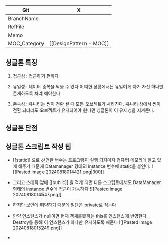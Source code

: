 
| Git          | X                       |
| ------------ | ----------------------- |
| BranchName   |                         |
| RefFile      |                         |
| Memo         |                         |
| MOC_Category | [[DesignPattern - MOC]] |
## 싱글톤 특징
1. 접근성 : 접근하기 편하다
   
2. 유일성 : 데이터 중복을 막을 수 있다
   어떠한 상황에서든 유일하게 자기 자신 하나만 존재하도록 처리 해야한다
   
3. 존속성 :  유니티는 씬이 전환 될 때 모든 오브젝트가 사라진다.
   유니티 상에서 씬이 전환 되더라도 오브젝트가 유지되어야 한다면 싱글톤이 이 유지성을 지켜준다.
   

## 싱글톤 단점

## 싱글톤 스크립트 작성 팁

* [[static]] 으로 선언한 변수는 프로그램이 실행 되자마자 컴퓨터 메모리에 들고 있게 해주기 때문에 Datamanager 형태의 instance 변수에 static을 붙인다.
![[Pasted image 20240818014421.png|300]]

* 그리고 스태틱 앞에 [[public]] 을 적게 되면 다른 스크립트에서도 DataManager 형태의 instance 변수에 접근이 가능하다
![[Pasted image 20240818014547.png]]

* 하지만 보안에 취약하기 때문에 일단은 private로 적는다
* 만약 인스턴스가 null이면 현재 객체를뜻하는 this를 인스턴스에 반영한다. Destroy를 통해 이 인스턴스가 하나만 유지하도록 해준다
  ![[Pasted image 20240818015249.png]]
* 
